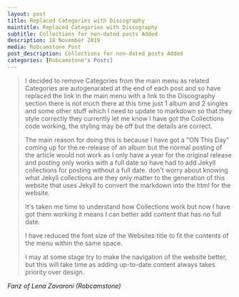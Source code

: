```yaml
---
layout: post
title: Replaced Categories with Discography
maintitle: Replaced Categories with Discography
subtitle: Collections for non-dated posts Added
description: 18 November 2019
media: Robcamstone Post
post_description: Collections for non-dated posts Added
categories: [Robcamstone's Posts]
---
```


> I decided to remove Categories from the main menu as related Categories are autogenarated at the end of each post and so have replaced the link in the main menu with a link to the Discography section there is not much there at this time just 1 album and 2 singles and some other stuff which I need to update to markdown so that they style correctly they currently let me know I have got the Collections code working, the styling may be off but the details are correct.
>
> The main reason for doing this is because I have got a "ON This Day" coming up for the re-release of an album but the normal posting of the article would not work as I only have a year for the original release and posting only works with a full date so have had to add Jekyll collections for posting without a full date. don't worry about knowing what Jekyll collections are they only matter to the generation of this website that uses Jekyll to convert the markdown into the html for the website.
>
> It's taken me time to understand how Collections work but now I have got them working it means I can better add content that has no full date.
>
> I have reduced the font size of the Websites title to fit the contents of the menu within the same space.
>
> I may at some stage try to make the navigation of the website better, but this will take time as adding up-to-date content always takes priority over design.

<cite>Fanz of Lena Zavaroni (Robcamstone)</cite>

